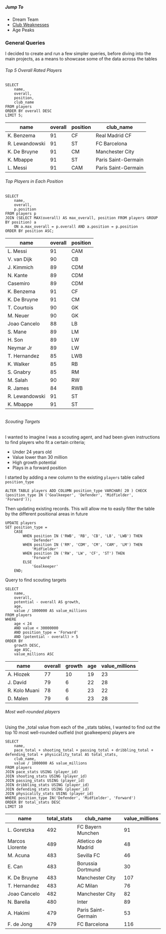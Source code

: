 ##### Jump To 

- Dream Team
- [Club Weaknesses](https://github.com/joegreig/fifa_23_sql_analysis/tree/main/queries/club_weaknesses)
- Age Peaks

### General Queries

I decided to create and run a few simpler queries, before diving into the main projects, as a means to showcase some of the data across the tables  

###### Top 5 Overall Rated Players

```postgresql
SELECT 
	name, 
    overall, 
    position, 
    club_name
FROM players
ORDER BY overall DESC
LIMIT 5;
```

| name           | overall | position | club_name           |
| -------------- | ------- | -------- | ------------------- |
| K. Benzema     | 91      | CF       | Real Madrid CF      |
| R. Lewandowski | 91      | ST       | FC Barcelona        |
| K. De Bruyne   | 91      | CM       | Manchester City     |
| K. Mbappe      | 91      | ST       | Paris Saint-Germain |
| L. Messi       | 91      | CAM      | Paris Saint-Germain |



###### Top Players in Each Position

```postgresql
SELECT
	name, 
	overall, 
    p.position 
FROM players p
JOIN (SELECT MAX(overall) AS max_overall, position FROM players GROUP BY position) a 
	ON a.max_overall = p.overall AND a.position = p.position 
ORDER BY position ASC;
```

| name           | overall | position |
| -------------- | ------- | -------- |
| L. Messi       | 91      | CAM      |
| V. van Dijk    | 90      | CB       |
| J. Kimmich     | 89      | CDM      |
| N. Kante       | 89      | CDM      |
| Casemiro       | 89      | CDM      |
| K. Benzema     | 91      | CF       |
| K. De Bruyne   | 91      | CM       |
| T. Courtois    | 90      | GK       |
| M. Neuer       | 90      | GK       |
| Joao Cancelo   | 88      | LB       |
| S. Mane        | 89      | LM       |
| H. Son         | 89      | LW       |
| Neymar Jr      | 89      | LW       |
| T. Hernandez   | 85      | LWB      |
| K. Walker      | 85      | RB       |
| S. Gnabry      | 85      | RM       |
| M. Salah       | 90      | RW       |
| R. James       | 84      | RWB      |
| R. Lewandowski | 91      | ST       |
| K. Mbappe      | 91      | ST       |

###### 

###### Scouting Targets

I wanted to imagine I was a scouting agent, and had been given instructions to find players who fit a certain criteria; 

- Under 24 years old 
- Value lower than 30 million
- High growth potential
- Plays in a forward position 

I started by adding a new column to the existing `players` table called `position_type`

```postgresql
ALTER TABLE players ADD COLUMN position_type VARCHAR( 20 ) CHECK (position_type IN ('Goalkeeper', 'Defender', 'Midfielder', 'Forward'));
```

Then updating existing records. This will allow me to easily filter the table by the different positional areas in future

```postgresql
UPDATE players
SET position_type = 
    CASE 
        WHEN position IN ('RWB', 'RB', 'CB', 'LB', 'LWB') THEN 
            'Defender'
        WHEN position IN ('RM', 'CDM', 'CM', 'CAM', 'LM') THEN 
            'Midfielder'
        WHEN position IN ('RW', 'LW', 'CF', 'ST') THEN 
            'Forward'
        ELSE
            'Goalkeeper'
    END;
```

Query to find scouting targets

```postgresql
SELECT 
    name, 
    overall, 
    potential - overall AS growth,
    age,
    value / 1000000 AS value_millions
FROM players
WHERE
	age < 24 
    AND value < 30000000
    AND position_type = 'Forward' 
    AND (potential - overall) > 5 
ORDER BY 
    growth DESC, 
    age ASC, 
    value_millions ASC 
```

| name          | overall | growth | age  | value_millions |
| ------------- | ------- | ------ | ---- | -------------- |
| A. Hlozek     | 77      | 10     | 19   | 23             |
| J. David      | 79      | 6      | 22   | 28             |
| R. Kolo Muani | 78      | 6      | 23   | 22             |
| D. Malen      | 79      | 6      | 23   | 28             |



###### Most well-rounded players

Using the _total value from each of the _stats tables, I wanted to find out the top 10 most well-rounded outfield (not goalkeepers) players are 

```postgresql
SELECT 
    name, 
    pace_total + shooting_total + passing_total + dribbling_total + defending_total + physicality_total AS total_stats, 
    club_name, 
    value / 1000000 AS value_millions
FROM players 
JOIN pace_stats USING (player_id)
JOIN shooting_stats USING (player_id)
JOIN passing_stats USING (player_id)
JOIN dribbling_stats USING (player_id)
JOIN defending_stats USING (player_id)
JOIN physicality_stats USING (player_id)
WHERE position_type IN('Defender', 'Midfielder', 'Forward')
ORDER BY total_stats DESC 
LIMIT 10 
```

| name            | total_stats | club_name           | value_millions |
| --------------- | ----------- | ------------------- | -------------- |
| L. Goretzka     | 492         | FC Bayern Munchen   | 91             |
| Marcos Llorente | 489         | Atletico de Madrid  | 48             |
| M. Acuna        | 483         | Sevilla FC          | 46             |
| E. Can          | 483         | Borussia Dortmund   | 30             |
| K. De Bruyne    | 483         | Manchester City     | 107            |
| T. Hernandez    | 483         | AC Milan            | 76             |
| Joao Cancelo    | 482         | Manchester City     | 82             |
| N. Barella      | 480         | Inter               | 89             |
| A. Hakimi       | 479         | Paris Saint-Germain | 53             |
| F. de Jong      | 479         | FC Barcelona        | 116            |
